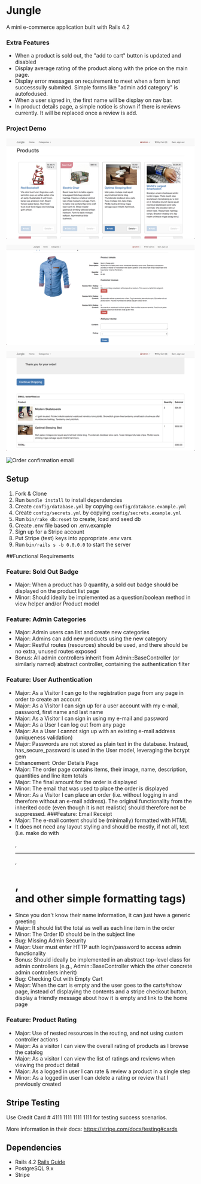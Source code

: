 # Jungle

A mini e-commerce application built with Rails 4.2

### Extra Features

* When a product is sold out, the "add to cart" button is updated and disabled
* Display average rating of the product along with the price on the main page.
* Display error messages on requirement to meet when a form is not successsully submited. Simple forms like "admin add category" is autofodused.
* When a user signed in, the first name will be display on nav bar.
* In product details page, a simple notice is shown if there is reviews currently. It will be replaced once a review is add.


### Project Demo
![Home](https://github.com/GrinJessie/jungle-rails/blob/master/doc/Screen%20Shot%202018-03-04%20at%206.22.57%20PM.png)

![Product details for a loged-in user](https://github.com/GrinJessie/jungle-rails/blob/master/doc/Screen%20Shot%202018-03-04%20at%206.23.23%20PM.png)

![Order confirmation page](https://github.com/GrinJessie/jungle-rails/blob/master/doc/Screen%20Shot%202018-03-04%20at%206.26.44%20PM.png)

![Order confirmation email](https://github.com/GrinJessie/jungle-rails/blob/master/doc/Screen%20Shot%202018-03-04%20at%206.26.57%20PM.png*)

## Setup

1. Fork & Clone
2. Run `bundle install` to install dependencies
3. Create `config/database.yml` by copying `config/database.example.yml`
4. Create `config/secrets.yml` by copying `config/secrets.example.yml`
5. Run `bin/rake db:reset` to create, load and seed db
6. Create .env file based on .env.example
7. Sign up for a Stripe account
8. Put Stripe (test) keys into appropriate .env vars
9. Run `bin/rails s -b 0.0.0.0` to start the server

##Functional Requirements

### Feature: Sold Out Badge
* Major: When a product has 0 quantity, a sold out badge should be displayed on the product list page
* Minor: Should ideally be implemented as a question/boolean method in view helper and/or Product model

### Feature: Admin Categories
* Major: Admin users can list and create new categories
* Major: Admins can add new products using the new category
* Major: Restful routes (resources) should be used, and there should be no extra, unused routes exposed
* Bonus: All admin controllers inherit from Admin::BaseController (or similarly named) abstract controller, containing the authentication filter
### Feature: User Authentication
* Major: As a Visitor I can go to the registration page from any page in order to create an account
* Major: As a Visitor I can sign up for a user account with my e-mail, password, first name and last name
* Major: As a Visitor I can sign in using my e-mail and password
* Major: As a User I can log out from any page
* Major: As a User I cannot sign up with an existing e-mail address (uniqueness validation)
* Major: Passwords are not stored as plain text in the database. Instead, has_secure_password is used in the User model, leveraging the bcrypt gem
* Enhancement: Order Details Page
* Major: The order page contains items, their image, name, description, quantities and line item totals
* Major: The final amount for the order is displayed
* Minor: The email that was used to place the order is displayed
* Minor: As a Visitor I can place an order (i.e. without logging in and therefore without an e-mail address). The original functionality from the inherited code (even though it is not realistic) should therefore not be suppressed.
###Feature: Email Receipt
* Major: The e-mail content should be (minimally) formatted with HTML
* It does not need any layout styling and should be mostly, if not all, text (i.e. make do with <p>, <hr>, <h1>, <br> and other simple formatting tags)
* Since you don't know their name information, it can just have a generic greeting
* Major: It should list the total as well as each line item in the order
* Minor: The Order ID should be in the subject line
* Bug: Missing Admin Security
* Major: User must enter HTTP auth login/password to access admin functionality
* Bonus: Should ideally be implemented in an abstract top-level class for admin controllers (e.g., Admin::BaseController which the other concrete admin controllers inherit)
* Bug: Checking Out with Empty Cart
* Major: When the cart is empty and the user goes to the carts#show page, instead of displaying the contents and a stripe checkout button, display a friendly message about how it is empty and link to the home page
### Feature: Product Rating
* Major: Use of nested resources in the routing, and not using custom controller actions
* Major: As a visitor I can view the overall rating of products as I browse the catalog
* Major: As a visitor I can view the list of ratings and reviews when viewing the product detail
* Major: As a logged in user I can rate & review a product in a single step
* Minor: As a logged in user I can delete a rating or review that I previously created

## Stripe Testing

Use Credit Card # 4111 1111 1111 1111 for testing success scenarios.

More information in their docs: <https://stripe.com/docs/testing#cards>

## Dependencies

* Rails 4.2 [Rails Guide](http://guides.rubyonrails.org/v4.2/)
* PostgreSQL 9.x
* Stripe
